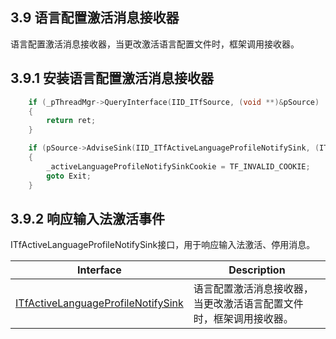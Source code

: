## 3.9 语言配置激活消息接收器

语言配置激活消息接收器，当更改激活语言配置文件时，框架调用接收器。

## 3.9.1 安装语言配置激活消息接收器

```C++
    if (_pThreadMgr->QueryInterface(IID_ITfSource, (void **)&pSource) != S_OK)
    {
        return ret;
    }

    if (pSource->AdviseSink(IID_ITfActiveLanguageProfileNotifySink, (ITfActiveLanguageProfileNotifySink *)this, &_activeLanguageProfileNotifySinkCookie) != S_OK)
    {
        _activeLanguageProfileNotifySinkCookie = TF_INVALID_COOKIE;
        goto Exit;
    }
```

## 3.9.2 响应输入法激活事件

ITfActiveLanguageProfileNotifySink接口，用于响应输入法激活、停用消息。

Interface								|Description
-|-
[ITfActiveLanguageProfileNotifySink][1]	|语言配置激活消息接收器，当更改激活语言配置文件时，框架调用接收器。

[1]: https://github.com/ChineseInputMethod/Interface/blob/master/Application/ITfActiveLanguageProfileNotifySink.md